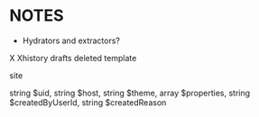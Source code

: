 NOTES
=====

- Hydrators and extractors?

X
Xhistory
drafts
deleted
template


site

string $uid,
string $host,
string $theme,
array $properties,
string $createdByUserId,
string $createdReason
